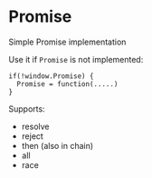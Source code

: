 # Promise
Simple Promise implementation

Use it if `Promise` is not implemented:

    if(!window.Promise) {
      Promise = function(.....)
    }
    
Supports:
- resolve
- reject
- then (also in chain)
- all
- race
